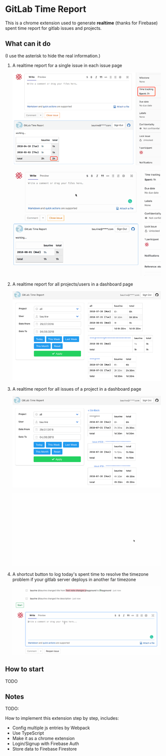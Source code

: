 # GitLab Time Report

This is a chrome extension used to generate **realtime** (thanks for Firebase) spent time report for gitlab issues and projects.

## What can it do

(I use the asterisk to hide the real information.)

1. A realtime report for a single issue in each issue page

   ![](./art/issue-report.png)

   ![](./art/issue-report.gif)

1. A realtime report for all projects/users in a dashboard page

   ![](./art/dashboard-projects-users.png)

1. A realtime report for all issues of a project in a dashboard page

   ![](./art/dashboard-project-issues.png)

   ![](./art/dashboard.gif)

1. A shortcut button to log today's spent time to resolve the timezone problem if your gitlab server deploys in another far timezone

   ![](./art/log-today-spent-time.gif)

## How to start

TODO

## Notes

TODO:

How to implement this extension step by step, includes:

- Config multiple js entries by Webpack
- Use TypeScript
- Make it as a chrome extension
- Login/Signup with Firebase Auth
- Store data to Firebase Firestore
